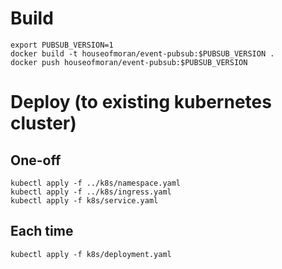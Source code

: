 # Build

    export PUBSUB_VERSION=1
    docker build -t houseofmoran/event-pubsub:$PUBSUB_VERSION .
    docker push houseofmoran/event-pubsub:$PUBSUB_VERSION
    
# Deploy (to existing kubernetes cluster)

## One-off

    kubectl apply -f ../k8s/namespace.yaml
    kubectl apply -f ../k8s/ingress.yaml
    kubectl apply -f k8s/service.yaml

## Each time

    kubectl apply -f k8s/deployment.yaml
    